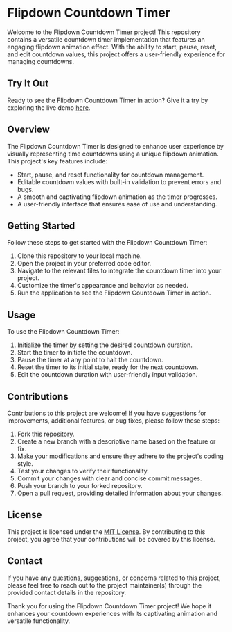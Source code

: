 # Flipdown Countdown Timer

Welcome to the Flipdown Countdown Timer project! This repository contains a versatile countdown timer implementation that features an engaging flipdown animation effect. With the ability to start, pause, reset, and edit countdown values, this project offers a user-friendly experience for managing countdowns.

## Try It Out

Ready to see the Flipdown Countdown Timer in action? Give it a try by exploring the live demo [here](https://wellesleymussolini.github.io/flipdown-timer/).

## Overview

The Flipdown Countdown Timer is designed to enhance user experience by visually representing time countdowns using a unique flipdown animation. This project's key features include:

- Start, pause, and reset functionality for countdown management.
- Editable countdown values with built-in validation to prevent errors and bugs.
- A smooth and captivating flipdown animation as the timer progresses.
- A user-friendly interface that ensures ease of use and understanding.

## Getting Started

Follow these steps to get started with the Flipdown Countdown Timer:

1. Clone this repository to your local machine.
2. Open the project in your preferred code editor.
3. Navigate to the relevant files to integrate the countdown timer into your project.
4. Customize the timer's appearance and behavior as needed.
5. Run the application to see the Flipdown Countdown Timer in action.

## Usage

To use the Flipdown Countdown Timer:

1. Initialize the timer by setting the desired countdown duration.
2. Start the timer to initiate the countdown.
3. Pause the timer at any point to halt the countdown.
4. Reset the timer to its initial state, ready for the next countdown.
5. Edit the countdown duration with user-friendly input validation.

## Contributions

Contributions to this project are welcome! If you have suggestions for improvements, additional features, or bug fixes, please follow these steps:

1. Fork this repository.
2. Create a new branch with a descriptive name based on the feature or fix.
3. Make your modifications and ensure they adhere to the project's coding style.
4. Test your changes to verify their functionality.
5. Commit your changes with clear and concise commit messages.
6. Push your branch to your forked repository.
7. Open a pull request, providing detailed information about your changes.

## License

This project is licensed under the [MIT License](LICENSE). By contributing to this project, you agree that your contributions will be covered by this license.

## Contact

If you have any questions, suggestions, or concerns related to this project, please feel free to reach out to the project maintainer(s) through the provided contact details in the repository.

Thank you for using the Flipdown Countdown Timer project! We hope it enhances your countdown experiences with its captivating animation and versatile functionality.